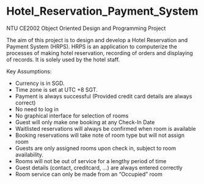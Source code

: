 # Hotel_Reservation_Payment_System
NTU CE2002 Object Oriented Design and Programming Project

The aim of this project is to design and develop a Hotel Reservation and Payment System (HRPS). HRPS is an application to computerize the processes of making hotel reservation, recording of orders and displaying of records. It is solely used by the hotel staff.

Key Assumptions:
- Currency is in SGD.
- Time zone is set at UTC +8 SGT.
- Payment is always successful (Provided credit card details are always correct)
- No need to log in
- No graphical interface for selection of rooms
- Guest will only make one booking at any Check-In Date
- Waitlisted reservations will always be confirmed when room is available
- Booking reservations will take note of room type but will not assign room
- Guests are only assigned rooms upon check in, subject to room availability.
- Rooms will not be out of service for a lengthy period of time
- Guest details (contact, creditcard, …) are always entered correctly
- Room service can only be made from an “Occupied” room
